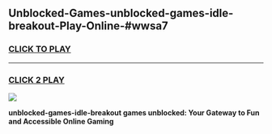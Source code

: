 
## Unblocked-Games-unblocked-games-idle-breakout-Play-Online-#wwsa7
<h3>
<a href="https://premium.freeplayer.one?title=unblocked-games-idle-breakout&ref=24F">CLICK TO PLAY</a></h3>
<hr>

<h3>
<a href="https://premium.freeplayer.one?title=unblocked-games-idle-breakout&ref=24F">CLICK 2 PLAY</a>
  
</h3>

<a href="https://premium.freeplayer.one?title=unblocked-games-idle-breakout&ref=24F/"><img src="https://clearcache.store/games.png"></a>


**unblocked-games-idle-breakout games unblocked: Your Gateway to Fun and Accessible Online Gaming**
